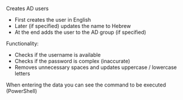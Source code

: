 
Creates AD users

* First creates the user in English
* Later (if specified) updates the name to Hebrew
* At the end adds the user to the AD group (if specified)

Functionality:
* Checks if the username is available
* Checks if the password is complex (inaccurate)
* Removes unnecessary spaces and updates uppercase / lowercase letters

When entering the data you can see the command to be executed (PowerShell)
